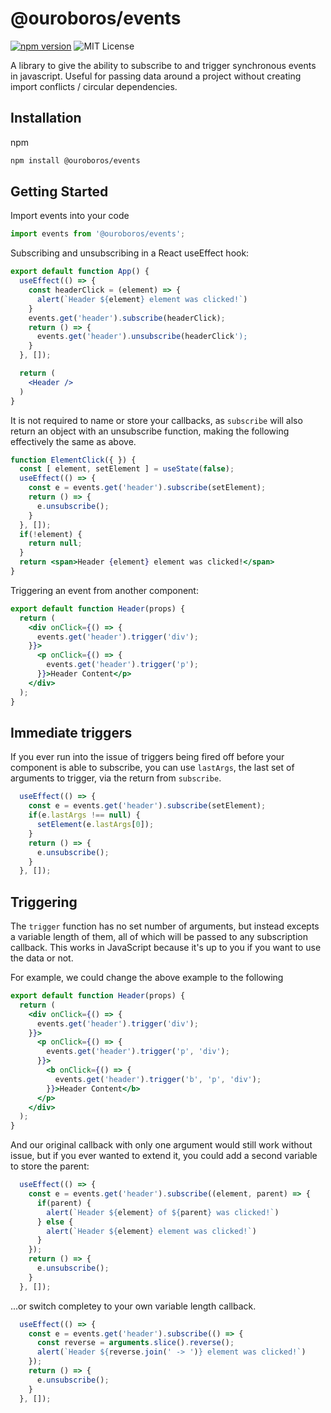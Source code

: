 # @ouroboros/events
[![npm version](https://img.shields.io/npm/v/@ouroboros/events.svg)](https://www.npmjs.com/package/@ouroboros/events) ![MIT License](https://img.shields.io/npm/l/@ouroboros/events.svg)

A library to give the ability to subscribe to and trigger synchronous events in
javascript. Useful for passing data around a project without creating import
conflicts / circular dependencies.

## Installation
npm
```bash
npm install @ouroboros/events
```

## Getting Started
Import events into your code

```jsx
import events from '@ouroboros/events';
```

Subscribing and unsubscribing in a React useEffect hook:

```jsx
export default function App() {
  useEffect(() => {
    const headerClick = (element) => {
      alert(`Header ${element} element was clicked!`)
    }
    events.get('header').subscribe(headerClick);
    return () => {
      events.get('header').unsubscribe(headerClick');
    }
  }, []);

  return (
    <Header />
  )
}
```

It is not required to name or store your callbacks, as `subscribe` will also
return an object with an unsubscribe function, making the following effectively
the same as above.

```jsx
function ElementClick({ }) {
  const [ element, setElement ] = useState(false);
  useEffect(() => {
    const e = events.get('header').subscribe(setElement);
    return () => {
      e.unsubscribe();
    }
  }, []);
  if(!element) {
    return null;
  }
  return <span>Header {element} element was clicked!</span>
}
```

Triggering an event from another component:

```jsx
export default function Header(props) {
  return (
    <div onClick={() => {
      events.get('header').trigger('div');
    }}>
      <p onClick={() => {
        events.get('header').trigger('p');
      }}>Header Content</p>
    </div>
  );
}
```

## Immediate triggers
If you ever run into the issue of triggers being fired off before your component
is able to subscribe, you can use `lastArgs`, the last set of arguments to
trigger, via the return from `subscribe`.

```jsx
  useEffect(() => {
    const e = events.get('header').subscribe(setElement);
    if(e.lastArgs !== null) {
      setElement(e.lastArgs[0]);
    }
    return () => {
      e.unsubscribe();
    }
  }, []);
```

## Triggering
The `trigger` function has no set number of arguments, but instead excepts a
variable length of them, all of which will be passed to any subscription
callback. This works in JavaScript because it's up to you if you want to use
the data or not.

For example, we could change the above example to the following

```jsx
export default function Header(props) {
  return (
    <div onClick={() => {
      events.get('header').trigger('div');
    }}>
      <p onClick={() => {
        events.get('header').trigger('p', 'div');
      }}>
        <b onClick={() => {
          events.get('header').trigger('b', 'p', 'div');
        }}>Header Content</b>
      </p>
    </div>
  );
}
```

And our original callback with only one argument would still work without issue,
but if you ever wanted to extend it, you could add a second variable to store
the parent:

```jsx
  useEffect(() => {
    const e = events.get('header').subscribe((element, parent) => {
      if(parent) {
        alert(`Header ${element} of ${parent} was clicked!`)
      } else {
        alert(`Header ${element} element was clicked!`)
      }
    });
    return () => {
      e.unsubscribe();
    }
  }, []);
```

...or switch completey to your own variable length callback.

```jsx
  useEffect(() => {
    const e = events.get('header').subscribe(() => {
      const reverse = arguments.slice().reverse();
      alert(`Header ${reverse.join(' -> ')} element was clicked!`)
    });
    return () => {
      e.unsubscribe();
    }
  }, []);
```

